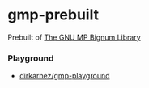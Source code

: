 gmp-prebuilt
============
Prebuilt of [The GNU MP Bignum Library](https://gmplib.org/)

### Playground
- [dirkarnez/gmp-playground](https://github.com/dirkarnez/gmp-playground)
